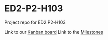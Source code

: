 # ED2-P2-H103
Project repo for ED2.P2-H103


Link to our [Kanban board](https://kanbanflow.com/board/dc2fb732294a2b2d232a524f076db0e5)
Link to the [Milestones](https://github.com/utommo/ED2-P2-H103/wiki/Milestones)
